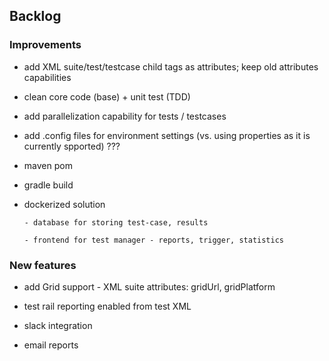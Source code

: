 
## Backlog 

### Improvements 

- add XML suite/test/testcase child tags as attributes; keep old attributes capabilities

- clean core code (base) + unit test (TDD)

- add parallelization capability for tests / testcases

- add .config files for environment settings (vs. using properties as it is currently spported) ??? 

- maven pom

- gradle build

- dockerized solution

      - database for storing test-case, results

      - frontend for test manager - reports, trigger, statistics

### New features

- add Grid support - XML suite attributes: gridUrl, gridPlatform

- test rail reporting enabled from test XML

- slack integration

- email reports

